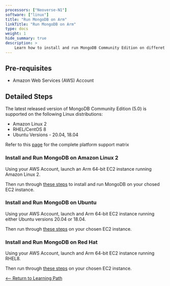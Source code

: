 ```yaml
---
processors: ["Neoverse-N1"]
software: ["linux"]
title: "Run MongoDB on Arm"
linkTitle: "Run MongoDB on Arm"
type: docs
weight: 1
hide_summary: true
description: >
    Learn how to install and run MongoDB Community Edition on differet flavors of AWS EC2 instances powered by Arm64 achitecture.
---
```


## Pre-requisites

* Amazon Web Services (AWS) Account 

## Detailed Steps

The latest released version of MongoDB Community Edition (5.0) is supported on the following Linux distributions:

* Amazon Linux 2
* RHEL/CentOS 8
* Ubuntu Versions - 20.04, 18.04

Refer to this [page](https://www.mongodb.com/docs/manual/administration/production-notes/#platform-support-matrix) for the complete platform support matrix 

### Install and Run MongoDB on Amazon Linux 2

Using your AWS Account, launch an Arm 64-bit EC2 instance running Amazon Linux 2.

Then run through [these steps](https://www.mongodb.com/docs/manual/tutorial/install-mongodb-on-amazon/) to install and run MongoDB on your chosed EC2 instance.

### Install and Run MongoDB on Ubuntu

Using your AWS Account, launch and Arm 64-bit EC2 instance running either Ubuntu versions 20.04 or 18.04.

Then run through [these steps](https://www.mongodb.com/docs/manual/tutorial/install-mongodb-on-ubuntu/) on your chosen EC2 instance.

### Install and Run MongoDB on Red Hat

Using your AWS Account, launch and Arm 64-bit EC2 instance running RHEL8.

Then run through [these steps](https://www.mongodb.com/docs/manual/tutorial/install-mongodb-on-red-hat/) on your chosen EC2 instance.

[<-- Return to Learning Path](/cloud/mongodb/#sections)



